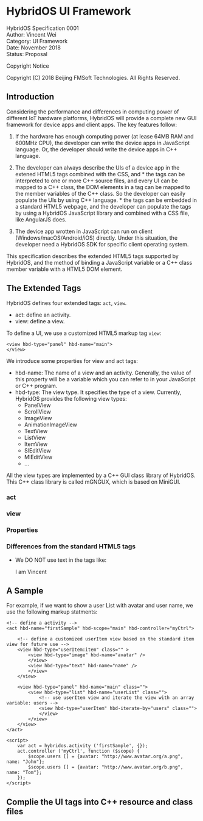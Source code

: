 # HybridOS UI Framework

HybridOS Specification 0001<br/>
Author: Vincent Wei<br/>
Category: UI Framework<br/>
Date: November 2018<br/>
Status: Proposal

Copyright Notice

  Copyright (C) 2018 Beijing FMSoft Technologies. All Rights Reserved.

## Introduction

Considering the performance and differences in computing power of different
IoT hardware platforms, HybridOS will provide a complete new GUI framework
for device apps and client apps. The key features follow:

  1. If the hardware has enough computing power (at lease 64MB RAM and 600MHz CPU),
    the developer can write the device apps in JavaScript language. Or, the developer
    should write the device apps in C++ language.

  2. The developer can always describe the UIs of a device app in the extened HTML5
    tags combined with the CSS, and
    * the tags can be interpreted to one or more C++ source files, and every UI can be
      mapped to a C++ class, the DOM elements in a tag can be mapped to the member
      variables of the C++ class. So the developer can easily populate the UIs by using
      C++ language.
    * the tags can be embedded in a standard HTML5 webpage, and the developer can
      populate the tags by using a HybridOS JavaScript library and combined with a 
      CSS file, like AngularJS does.

  3. The device app wrotten in JavaScript can run on client (Windows/macOS/Android/iOS)
     directly. Under this situation, the developer need a HybridOS SDK for specific
     client operating system.

This specification describes the extended HTML5 tags supported by HybridOS,
and the method of binding a JavaScript variable or a C++ class member variable with
a HTML5 DOM element.

## The Extended Tags

HybridOS defines four extended tags: `act`, `view`.

  * act: define an activity.
  * view: define a view.

To define a UI, we use a customized HTML5 markup tag `view`:

    <view hbd-type="panel" hbd-name="main">
    </view>

We introduce some properties for view and act tags:

  * hbd-name: The name of a view and an activity. Generally, the value of this
    property will be a variable which you can refer to in your JavaScript or C++
    program.
  * hbd-type: The view type. It specifies the type of a view. Currently, HybridOS
    provides the following view types:
    * PanelView
    * ScrollView
    * ImageView
    * AnimationImageView
    * TextView
    * ListView
    * ItemView
    * SlEditView
    * MlEditView
    * ...

All the view types are implemented by a C++ GUI class library of HybridOS.
This C++ class library is called mGNGUX, which is based on MiniGUI.

### act

### view

### Properties

### Differences from the standard HTML5 tags

  * We DO NOT use text in the tags like:

    <view>I am Vincent</view>

## A Sample

For example, if we want to show a user List with avatar and user name, we use
the following markup statments:

    <!-- define a activity -->
    <act hbd-name="firstSample" hbd-scope="main" hbd-controller="myCtrl">

        <!-- define a customized userItem view based on the standard item view for future use -->
        <view hbd-type="userItem:item" class="" >
            <view hbd-type="image" hbd-name="avatar" />
            </view>
            <view hbd-type="text" hbd-name="name" />
            </view>
        </view>

        <view hbd-type="panel" hbd-name="main" class="">
            <view hbd-type="list" hbd-name="userList" class="">
                <!-- use userItem view and iterate the view with an array variable: users -->
                <view hbd-type="userItem" hbd-iterate-by="users" class="">
                </view>
            </view>
        </view>
    </act>

    <script>
        var act = hybridos.activity ('firstSample', {});
        act.controller ('myCtrl', function ($scope) {
            $scope.users [] = {avatar: "http://www.avatar.org/a.png", name: "John"};
            $scope.users [] = {avatar: "http://www.avatar.org/b.png", name: "Tom"};
        });
    </script>

## Complie the UI tags into C++ resource and class files


